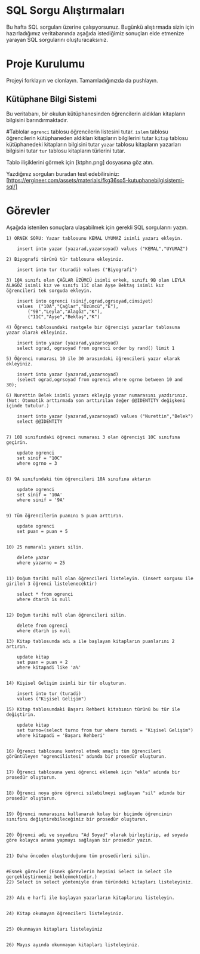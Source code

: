 # SQL Sorgu Alıştırmaları

Bu hafta SQL sorguları üzerine çalışıyorsunuz. Bugünkü alıştırmada sizin için hazırladığımız veritabanında aşağıda istediğimiz sonuçları elde etmenize yarayan SQL sorgularını oluşturacaksınız.

# Proje Kurulumu
Projeyi forklayın ve clonlayın. Tamamladığınızda da pushlayın.

## Kütüphane Bilgi Sistemi

Bu veritabanı, bir okulun kütüphanesinden öğrencilerin aldıkları kitapların bilgisini barındırmaktadır.

#Tablolar 
`ogrenci` tablosu öğrencilerin listesini tutar.
`islem` tablosu öğrencilerin kütüphaneden aldıkları kitapların bilgilerini tutar
`kitap` tablosu kütüphanedeki kitapların bilgisini tutar
`yazar` tablosu kitapların yazarları bilgisini tutar
`tur` tablosu kitapların türlerini tutar.

Tablo ilişiklerini görmek için [ktphn.png] dosyasına göz atın.

Yazdığınız sorguları buradan test edebilirsiniz: [https://ergineer.com/assets/materials/fkg36so5-kutuphanebilgisistemi-sql/]



# Görevler
Aşağıda istenilen sonuçlara ulaşabilmek için gerekli SQL sorgularını yazın. 



	1) ÖRNEK SORU: Yazar tablosunu KEMAL UYUMAZ isimli yazarı ekleyin.
	
		insert into yazar (yazarad,yazarsoyad) values ("KEMAL","UYUMAZ")
	
	2) Biyografi türünü tür tablosuna ekleyiniz.
	
 		insert into tur (turadi) values ("Biyografi")
	
	3) 10A sınıfı olan ÇAĞLAR ÜZÜMCÜ isimli erkek, sınıfı 9B olan LEYLA ALAGÖZ isimli kız ve sınıfı 11C olan Ayşe Bektaş isimli kız öğrencileri tek sorguda ekleyin. 
	
		insert into ogrenci (sinif,ograd,ogrsoyad,cinsiyet) 
		values  ("10A","Çağlar","Üzümcü","E"),	
			("9B","Leyla","Alagöz","K"),
			("11C","Ayşe","Bektaş","K")
	
	4) Öğrenci tablosundaki rastgele bir öğrenciyi yazarlar tablosuna yazar olarak ekleyiniz.

		insert into yazar (yazarad,yazarsoyad)
        select ograd, ogrsoyad from ogrenci order by rand() limit 1
	
	5) Öğrenci numarası 10 ile 30 arasındaki öğrencileri yazar olarak ekleyiniz.

		insert into yazar (yazarad,yazarsoyad)
		(select ograd,ogrsoyad from ogrenci where ogrno between 10 and 30);
	
	6) Nurettin Belek isimli yazarı ekleyip yazar numarasını yazdırınız.
	(Not: Otomatik arttırmada son arttırılan değer @@IDENTITY değişkeni içinde tutulur.)
	
		insert into yazar (yazarad,yazarsoyad) values ("Nurettin","Belek")
		select @@IDENTITY
	
	
	7) 10B sınıfındaki öğrenci numarası 3 olan öğrenciyi 10C sınıfına geçirin.
	
		update ogrenci 
		set sinif = "10C" 
		where ogrno = 3
	
	
	8) 9A sınıfındaki tüm öğrencileri 10A sınıfına aktarın
	
		update ogrenci
		set sinif = '10A'
		where sinif = '9A'
	
	
	9) Tüm öğrencilerin puanını 5 puan arttırın.
	
		update ogrenci
		set puan = puan + 5
	
	
	10) 25 numaralı yazarı silin.
		
		delete yazar
		where yazarno = 25


	11) Doğum tarihi null olan öğrencileri listeleyin. (insert sorgusu ile girilen 3 öğrenci listelenecektir)
	
		select * from ogrenci
		where dtarih is null
	
	
	12) Doğum tarihi null olan öğrencileri silin. 
		
		delete from ogrenci
	    where dtarih is null
	
	13) Kitap tablosunda adı a ile başlayan kitapların puanlarını 2 artırın.
		
		update kitap
		set puan = puan + 2
		where kitapadi like 'a%'
	
	
	14) Kişisel Gelişim isimli bir tür oluşturun.
	
		insert into tur (turadi)
		values ("Kişisel Gelişim")
		
	15) Kitap tablosundaki Başarı Rehberi kitabının türünü bu tür ile değiştirin.
	
		update kitap
		set turno=(select turno from tur where turadi = "Kişisel Gelişim")
		where kitapadi = 'Başarı Rehberi'
	
	
	16) Öğrenci tablosunu kontrol etmek amaçlı tüm öğrencileri görüntüleyen "ogrencilistesi" adında bir prosedür oluşturun.
	
	
	17) Öğrenci tablosuna yeni öğrenci eklemek için "ekle" adında bir prosedür oluşturun.
	
	
	18) Öğrenci noya göre öğrenci silebilmeyi sağlayan "sil" adında bir prosedür oluşturun.
	
	
	19) Öğrenci numarasını kullanarak kolay bir biçimde öğrencinin sınıfını değiştirebileceğimiz bir prosedür oluşturun.
	
	
	20) Öğrenci adı ve soyadını "Ad Soyad" olarak birleştirip, ad soyada göre kolayca arama yapmayı sağlayan bir prosedür yazın.
	
	
	21) Daha önceden oluşturduğunu tüm prosedürleri silin.
	
	
	#Esnek görevler (Esnek görevlerin hepsini Select in Select ile gerçekleştirmeniz beklenmektedir.)
	22) Select in select yöntemiyle dram türündeki kitapları listeleyiniz.
	
	
	23) Adı e harfi ile başlayan yazarların kitaplarını listeleyin.
	
	
	24) Kitap okumayan öğrencileri listeleyiniz.
	
	
	25) Okunmayan kitapları listeleyiniz

	
	26) Mayıs ayında okunmayan kitapları listeleyiniz.
